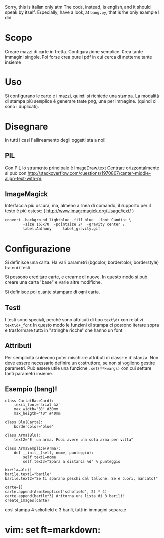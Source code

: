 Sorry, this is italian only atm
The code, instead, is english, and it should speak by itself.
Especially, have a look, at `bang.py`, that is the only example I did

Scopo
======

Creare mazzi di carte in fretta.
Configurazione semplice.
Crea tante immagini singole.
Poi forse crea pure i pdf in cui cerca di metterne tante insieme

Uso
====

Si configurano le carte e i mazzi, quindi si richiede una stampa.
La modalità di stampa più semplice è generare tante png, una per immagine.
(quindi ci sono i duplicati).

Disegnare
==========

In tutti i casi l'allineamento degli oggetti sta a noi!

PIL
----

Con PIL lo strumento principale è ImageDraw.text
Centrare orizzontalmente si può con
http://stackoverflow.com/questions/1970807/center-middle-align-text-with-pil

ImageMagick
------------

Interfaccia più oscura, ma, almeno a linea di comando, il supporto per il testo
è più esteso: ( http://www.imagemagick.org/Usage/text/ )

    convert -background lightblue -fill blue  -font Candice \
            -size 165x70  -pointsize 24  -gravity center \
            label:Anthony     label_gravity.gif


Configurazione
===============

Si definisce una carta. Ha vari parametri (bgcolor, bordercolor, borderstyle)
tra cui i testi.

Si possono ereditare carte, e crearne di nuove. In questo modo si può creare
una carta "base" e varie altre modifiche.

Si definisce poi quante stampare di ogni carta.

Testi
------

I testi sono speciali, perché sono attributi di tipo `text\d+` con relativi
`text\d+_font` In questo modo le funzioni di stampa ci possono iterare sopra e
trasformare tutto in "stringhe ricche" che hanno un font

Attributi
---------

Per semplicità si devono poter mischiare attributi di classe e d'istanza.
Non deve essere necessario definire un costruttore, se non si vogliono gestire
parametri.
Può essere utile una funzione `.set(**kwargs)` con cui settare tanti parametri
insieme.

Esempio (bang)!
-------

	class Carta(BaseCard):
		text1_font="Arial 32"
		max_width="30" #30mm
		max_heigth="40" #40mm

	class Blu(Carta):
		bordercolor='blue'

	class Arma(Blu):
		text2="E' un arma. Puoi avere una sola arma per volta"

	class ArmaSemplice(Arma):
		def __init__(self, nome, punteggio):
			self.text1=nome
			self.text3="Spara a distanza %d" % punteggio

	barile=Blu()
	barile.text1="barile"
	barile.text2="Se ti sparano peschi dal tallone. Se è cuori, mancato!"

	carte=[]
	carte.append(ArmaSemplice('schofield', 2) * 4)
	carte.append(barile*3) #ritorna una lista di 3 barili!
	create_images(carte)

così stampa 4 schofield e 3 barili, tutti in immagini separate


# vim: set ft=markdown:
